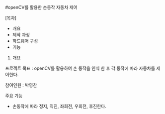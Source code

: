 #openCV를 활용한 손동작 자동차 제어

[목차]
- 개요
- 제작 과정
- 하드웨어 구성
- 기능
1. 개요

프로젝트 목표 : openCV를 활용하여 손 동작을 인식 한 후 각 동작에 따라 자동차를 제어한다.

참여인원 : 박영찬

주요 기능
 - 손동작에 따라 정지, 직진, 좌회전, 우회전, 후진한다.
